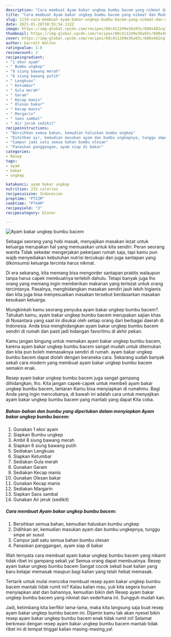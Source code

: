 ```yaml
---
description: "Cara membuat Ayam bakar ungkep bumbu bacem yang nikmat dan Mudah Dibuat"
title: "Cara membuat Ayam bakar ungkep bumbu bacem yang nikmat dan Mudah Dibuat"
slug: 1119-cara-membuat-ayam-bakar-ungkep-bumbu-bacem-yang-nikmat-dan-mudah-dibuat
date: 2021-01-26T10:55:54.112Z
image: https://img-global.cpcdn.com/recipes/60c411249e36a93c/680x482cq70/ayam-bakar-ungkep-bumbu-bacem-foto-resep-utama.jpg
thumbnail: https://img-global.cpcdn.com/recipes/60c411249e36a93c/680x482cq70/ayam-bakar-ungkep-bumbu-bacem-foto-resep-utama.jpg
cover: https://img-global.cpcdn.com/recipes/60c411249e36a93c/680x482cq70/ayam-bakar-ungkep-bumbu-bacem-foto-resep-utama.jpg
author: Garrett Walton
ratingvalue: 3.8
reviewcount: 3
recipeingredient:
- "1 ekor ayam"
- " Bumbu ungkep"
- "8 siung bawang merah"
- "6 siung bawang putih"
- " Lengkuas"
- " Ketumbar"
- " Gula merah"
- " Garam"
- " Kecap manis"
- " Olesan bakar"
- " Kecap manis"
- " Margarin"
- " Saos sambal"
- " Air jeruk sedikit"
recipeinstructions:
- "Bersihkan semua bahan, kemudian haluskan bumbu ungkep"
- "Didihkan air, kemudian masukan ayam dan bumbu ungkepnya, tunggu smpe air susut"
- "Campur jadi satu semua bahan bumbu olesan"
- "Panaskan panggangan, ayam siap di bakar"
categories:
- Resep
tags:
- ayam
- bakar
- ungkep

katakunci: ayam bakar ungkep 
nutrition: 232 calories
recipecuisine: Indonesian
preptime: "PT22M"
cooktime: "PT44M"
recipeyield: "3"
recipecategory: Dinner

---
```



![Ayam bakar ungkep bumbu bacem](https://img-global.cpcdn.com/recipes/60c411249e36a93c/680x482cq70/ayam-bakar-ungkep-bumbu-bacem-foto-resep-utama.jpg)

Sebagai seorang yang hobi masak, menyajikan masakan lezat untuk keluarga merupakan hal yang memuaskan untuk kita sendiri. Peran seorang  wanita Tidak sekedar mengerjakan pekerjaan rumah saja, tapi kamu pun wajib menyediakan kebutuhan nutrisi tercukupi dan juga santapan yang dikonsumsi keluarga tercinta harus nikmat.

Di era  sekarang, kita memang bisa mengorder santapan praktis walaupun tanpa harus capek membuatnya terlebih dahulu. Tetapi banyak juga lho orang yang memang ingin memberikan makanan yang terlezat untuk orang tercintanya. Pasalnya, menghidangkan masakan sendiri jauh lebih higienis dan kita juga bisa menyesuaikan masakan tersebut berdasarkan masakan kesukaan keluarga. 



Mungkinkah kamu seorang penyuka ayam bakar ungkep bumbu bacem?. Tahukah kamu, ayam bakar ungkep bumbu bacem merupakan sajian khas di Nusantara yang saat ini disukai oleh setiap orang dari berbagai daerah di Indonesia. Anda bisa menghidangkan ayam bakar ungkep bumbu bacem sendiri di rumah dan pasti jadi hidangan favoritmu di akhir pekan.

Kamu jangan bingung untuk memakan ayam bakar ungkep bumbu bacem, karena ayam bakar ungkep bumbu bacem sangat mudah untuk ditemukan dan kita pun boleh memasaknya sendiri di rumah. ayam bakar ungkep bumbu bacem dapat diolah dengan beraneka cara. Sekarang sudah banyak sekali cara modern yang membuat ayam bakar ungkep bumbu bacem semakin enak.

Resep ayam bakar ungkep bumbu bacem juga sangat gampang dihidangkan, lho. Kita jangan capek-capek untuk membeli ayam bakar ungkep bumbu bacem, lantaran Kamu bisa menyiapkan di rumahmu. Bagi Anda yang ingin mencobanya, di bawah ini adalah cara untuk menyajikan ayam bakar ungkep bumbu bacem yang mantab yang dapat Kita coba.

<!--inarticleads1-->

##### Bahan-bahan dan bumbu yang diperlukan dalam menyiapkan Ayam bakar ungkep bumbu bacem:

1. Gunakan 1 ekor ayam
1. Siapkan  Bumbu ungkep
1. Ambil 8 siung bawang merah
1. Siapkan 6 siung bawang putih
1. Sediakan  Lengkuas
1. Siapkan  Ketumbar
1. Sediakan  Gula merah
1. Gunakan  Garam
1. Sediakan  Kecap manis
1. Gunakan  Olesan bakar
1. Gunakan  Kecap manis
1. Sediakan  Margarin
1. Siapkan  Saos sambal
1. Gunakan  Air jeruk (sedikit)




<!--inarticleads2-->

##### Cara membuat Ayam bakar ungkep bumbu bacem:

1. Bersihkan semua bahan, kemudian haluskan bumbu ungkep
1. Didihkan air, kemudian masukan ayam dan bumbu ungkepnya, tunggu smpe air susut
1. Campur jadi satu semua bahan bumbu olesan
1. Panaskan panggangan, ayam siap di bakar




Wah ternyata cara membuat ayam bakar ungkep bumbu bacem yang nikamt tidak ribet ini gampang sekali ya! Semua orang dapat membuatnya. Resep ayam bakar ungkep bumbu bacem Sangat cocok sekali buat kalian yang baru belajar memasak maupun bagi kalian yang telah hebat memasak.

Tertarik untuk mulai mencoba membuat resep ayam bakar ungkep bumbu bacem mantab tidak rumit ini? Kalau kalian mau, yuk kita segera buruan menyiapkan alat dan bahannya, kemudian bikin deh Resep ayam bakar ungkep bumbu bacem yang nikmat dan sederhana ini. Sungguh mudah kan. 

Jadi, ketimbang kita berfikir lama-lama, maka kita langsung saja buat resep ayam bakar ungkep bumbu bacem ini. Dijamin kamu tak akan nyesel bikin resep ayam bakar ungkep bumbu bacem enak tidak rumit ini! Selamat berkreasi dengan resep ayam bakar ungkep bumbu bacem mantab tidak ribet ini di tempat tinggal kalian masing-masing,ya!.

